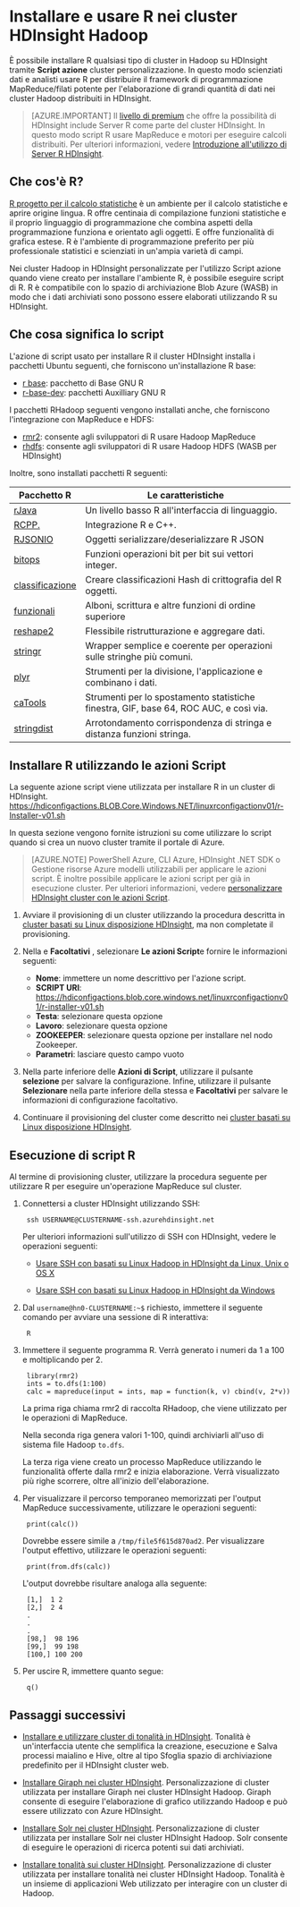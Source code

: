 <properties
    pageTitle="Installazione R su basati su Linux HDInsight | Microsoft Azure"
    description="Informazioni su come installare e usare R per personalizzare i cluster Hadoop basati su Linux."
    services="hdinsight"
    documentationCenter=""
    authors="Blackmist"
    manager="jhubbard"
    editor="cgronlun"/>

<tags
    ms.service="hdinsight"
    ms.workload="big-data"
    ms.tgt_pltfrm="na"
    ms.devlang="na"
    ms.topic="article"
    ms.date="09/20/2016"
    ms.author="larryfr"/>

# <a name="install-and-use-r-on-hdinsight-hadoop-clusters"></a>Installare e usare R nei cluster HDInsight Hadoop

È possibile installare R qualsiasi tipo di cluster in Hadoop su HDInsight tramite **Script azione** cluster personalizzazione. In questo modo scienziati dati e analisti usare R per distribuire il framework di programmazione MapReduce/filati potente per l'elaborazione di grandi quantità di dati nei cluster Hadoop distribuiti in HDInsight.

> [AZURE.IMPORTANT] Il [livello di premium](https://azure.microsoft.com/pricing/details/hdinsight/) che offre la possibilità di HDInsight include Server R come parte del cluster HDInsight. In questo modo script R usare MapReduce e motori per eseguire calcoli distribuiti. Per ulteriori informazioni, vedere [Introduzione all'utilizzo di Server R HDInsight](hdinsight-hadoop-r-server-get-started.md). 


## <a name="what-is-r"></a>Che cos'è R?

<a href="http://www.r-project.org/" target="_blank">R progetto per il calcolo statistiche</a> è un ambiente per il calcolo statistiche e aprire origine lingua. R offre centinaia di compilazione funzioni statistiche e il proprio linguaggio di programmazione che combina aspetti della programmazione funziona e orientato agli oggetti. E offre funzionalità di grafica estese. R è l'ambiente di programmazione preferito per più professionale statistici e scienziati in un'ampia varietà di campi.

Nei cluster Hadoop in HDInsight personalizzate per l'utilizzo Script azione quando viene creato per installare l'ambiente R, è possibile eseguire script di R. R è compatibile con lo spazio di archiviazione Blob Azure (WASB) in modo che i dati archiviati sono possono essere elaborati utilizzando R su HDInsight.

## <a name="what-the-script-does"></a>Che cosa significa lo script

L'azione di script usato per installare R il cluster HDInsight installa i pacchetti Ubuntu seguenti, che forniscono un'installazione R base:

* [r base](http://packages.ubuntu.com/precise/r-base): pacchetto di Base GNU R
* [r-base-dev](http://packages.ubuntu.com/precise/r-base-dev): pacchetti Auxilliary GNU R

I pacchetti RHadoop seguenti vengono installati anche, che forniscono l'integrazione con MapReduce e HDFS:

* [rmr2](https://github.com/RevolutionAnalytics/rmr2): consente agli sviluppatori di R usare Hadoop MapReduce
* [rhdfs](https://github.com/RevolutionAnalytics/rhdfs): consente agli sviluppatori di R usare Hadoop HDFS (WASB per HDInsight)

Inoltre, sono installati pacchetti R seguenti:

| Pacchetto R | Le caratteristiche |
| --------- | ---------------- |
| [rJava](https://cran.r-project.org/web/packages/rJava/index.html) | Un livello basso R all'interfaccia di linguaggio. |
| [RCPP.](https://cran.r-project.org/web/packages/Rcpp/index.html) | Integrazione R e C++. |
| [RJSONIO](https://cran.r-project.org/web/packages/RJSONIO/index.html) | Oggetti serializzare/deserializzare R JSON |
| [bitops](https://cran.r-project.org/web/packages/bitops/index.html) | Funzioni operazioni bit per bit sui vettori integer. |
| [classificazione](https://cran.r-project.org/web/packages/digest/index.html) | Creare classificazioni Hash di crittografia del R oggetti. |
| [funzionali](https://cran.r-project.org/web/packages/functional/index.html) | Alboni, scrittura e altre funzioni di ordine superiore |
| [reshape2](https://cran.r-project.org/web/packages/reshape2/index.html) | Flessibile ristrutturazione e aggregare dati. |
| [stringr](https://cran.r-project.org/web/packages/stringr/index.html) | Wrapper semplice e coerente per operazioni sulle stringhe più comuni. |
| [plyr](https://cran.r-project.org/web/packages/plyr/index.html) | Strumenti per la divisione, l'applicazione e combinano i dati. |
| [caTools](https://cran.r-project.org/web/packages/caTools/index.html) | Strumenti per lo spostamento statistiche finestra, GIF, base 64, ROC AUC, e così via. |
| [stringdist](https://cran.r-project.org/web/packages/stringdist/index.html) | Arrotondamento corrispondenza di stringa e distanza funzioni stringa. |

## <a name="install-r-using-script-actions"></a>Installare R utilizzando le azioni Script

La seguente azione script viene utilizzata per installare R in un cluster di HDInsight. https://hdiconfigactions.BLOB.Core.Windows.NET/linuxrconfigactionv01/r-Installer-v01.sh
    
In questa sezione vengono fornite istruzioni su come utilizzare lo script quando si crea un nuovo cluster tramite il portale di Azure. 

> [AZURE.NOTE] PowerShell Azure, CLI Azure, HDInsight .NET SDK o Gestione risorse Azure modelli utilizzabili per applicare le azioni script. È inoltre possibile applicare le azioni script per già in esecuzione cluster. Per ulteriori informazioni, vedere [personalizzare HDInsight cluster con le azioni Script](hdinsight-hadoop-customize-cluster-linux.md).

1. Avviare il provisioning di un cluster utilizzando la procedura descritta in [cluster basati su Linux disposizione HDInsight](hdinsight-hadoop-provision-linux-clusters.md#portal), ma non completate il provisioning.

2. Nella e **Facoltativi** , selezionare **Le azioni Script**e fornire le informazioni seguenti:

    * __Nome__: immettere un nome descrittivo per l'azione script.
    * __SCRIPT URI__: https://hdiconfigactions.blob.core.windows.net/linuxrconfigactionv01/r-installer-v01.sh
    * __Testa__: selezionare questa opzione
    * __Lavoro__: selezionare questa opzione
    * __ZOOKEEPER__: selezionare questa opzione per installare nel nodo Zookeeper.
    * __Parametri__: lasciare questo campo vuoto

3. Nella parte inferiore delle **Azioni di Script**, utilizzare il pulsante **selezione** per salvare la configurazione. Infine, utilizzare il pulsante **Selezionare** nella parte inferiore della stessa e **Facoltativi** per salvare le informazioni di configurazione facoltativo.

4. Continuare il provisioning del cluster come descritto nei [cluster basati su Linux disposizione HDInsight](hdinsight-hadoop-provision-linux-clusters.md#portal).

## <a name="run-r-scripts"></a>Esecuzione di script R

Al termine di provisioning cluster, utilizzare la procedura seguente per utilizzare R per eseguire un'operazione MapReduce sul cluster.

1. Connettersi a cluster HDInsight utilizzando SSH:

        ssh USERNAME@CLUSTERNAME-ssh.azurehdinsight.net

    Per ulteriori informazioni sull'utilizzo di SSH con HDInsight, vedere le operazioni seguenti:

    * [Usare SSH con basati su Linux Hadoop in HDInsight da Linux, Unix o OS X](hdinsight-hadoop-linux-use-ssh-unix.md)

    * [Usare SSH con basati su Linux Hadoop in HDInsight da Windows](hdinsight-hadoop-linux-use-ssh-windows.md)

2. Dal `username@hn0-CLUSTERNAME:~$` richiesto, immettere il seguente comando per avviare una sessione di R interattiva:

        R

3. Immettere il seguente programma R. Verrà generato i numeri da 1 a 100 e moltiplicando per 2.

        library(rmr2)
        ints = to.dfs(1:100)
        calc = mapreduce(input = ints, map = function(k, v) cbind(v, 2*v))

    La prima riga chiama rmr2 di raccolta RHadoop, che viene utilizzato per le operazioni di MapReduce.

    Nella seconda riga genera valori 1-100, quindi archiviarli all'uso di sistema file Hadoop `to.dfs`.

    La terza riga viene creato un processo MapReduce utilizzando le funzionalità offerte dalla rmr2 e inizia elaborazione. Verrà visualizzato più righe scorrere, oltre all'inizio dell'elaborazione.

4. Per visualizzare il percorso temporaneo memorizzati per l'output MapReduce successivamente, utilizzare le operazioni seguenti:

        print(calc())

    Dovrebbe essere simile a `/tmp/file5f615d870ad2`. Per visualizzare l'output effettivo, utilizzare le operazioni seguenti:

        print(from.dfs(calc))

    L'output dovrebbe risultare analoga alla seguente:

        [1,]  1 2
        [2,]  2 4
        .
        .
        .
        [98,]  98 196
        [99,]  99 198
        [100,] 100 200

5. Per uscire R, immettere quanto segue:

        q()


## <a name="next-steps"></a>Passaggi successivi

- [Installare e utilizzare cluster di tonalità in HDInsight](hdinsight-hadoop-hue-linux.md). Tonalità è un'interfaccia utente che semplifica la creazione, esecuzione e Salva processi maialino e Hive, oltre al tipo Sfoglia spazio di archiviazione predefinito per il HDInsight cluster web.

- [Installare Giraph nei cluster HDInsight](hdinsight-hadoop-giraph-install.md). Personalizzazione di cluster utilizzata per installare Giraph nei cluster HDInsight Hadoop. Giraph consente di eseguire l'elaborazione di grafico utilizzando Hadoop e può essere utilizzato con Azure HDInsight.

- [Installare Solr nei cluster HDInsight](hdinsight-hadoop-solr-install.md). Personalizzazione di cluster utilizzata per installare Solr nei cluster HDInsight Hadoop. Solr consente di eseguire le operazioni di ricerca potenti sui dati archiviati.

- [Installare tonalità sui cluster HDInsight](hdinsight-hadoop-hue-linux.md). Personalizzazione di cluster utilizzata per installare tonalità nei cluster HDInsight Hadoop. Tonalità è un insieme di applicazioni Web utilizzato per interagire con un cluster di Hadoop.

[hdinsight-cluster-customize]: hdinsight-hadoop-customize-cluster-linux.md
